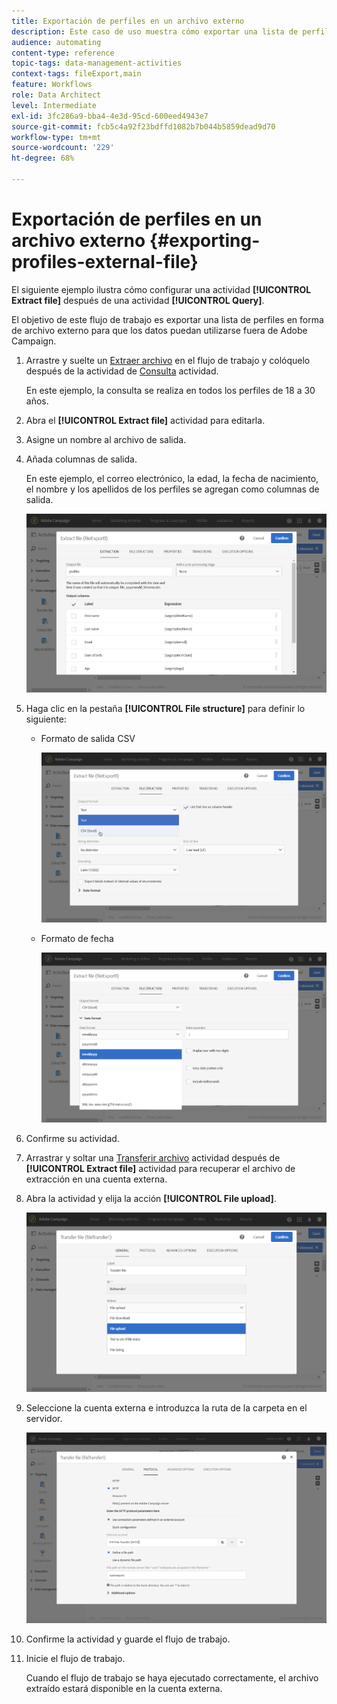 ```yaml
---
title: Exportación de perfiles en un archivo externo
description: Este caso de uso muestra cómo exportar una lista de perfiles en forma de archivo externo para que los datos puedan utilizarse fuera de Adobe Campaign.
audience: automating
content-type: reference
topic-tags: data-management-activities
context-tags: fileExport,main
feature: Workflows
role: Data Architect
level: Intermediate
exl-id: 3fc286a9-bba4-4e3d-95cd-600eed4943e7
source-git-commit: fcb5c4a92f23bdffd1082b7b044b5859dead9d70
workflow-type: tm+mt
source-wordcount: '229'
ht-degree: 68%

---
```


# Exportación de perfiles en un archivo externo {#exporting-profiles-external-file}

El siguiente ejemplo ilustra cómo configurar una actividad **[!UICONTROL Extract file]** después de una actividad **[!UICONTROL Query]**.

El objetivo de este flujo de trabajo es exportar una lista de perfiles en forma de archivo externo para que los datos puedan utilizarse fuera de Adobe Campaign.

1. Arrastre y suelte un [Extraer archivo](../../automating/using/extract-file.md) en el flujo de trabajo y colóquelo después de la actividad de [Consulta](../../automating/using/query.md) actividad.

   En este ejemplo, la consulta se realiza en todos los perfiles de 18 a 30 años.

1. Abra el **[!UICONTROL Extract file]** actividad para editarla.
1. Asigne un nombre al archivo de salida.
1. Añada columnas de salida.

   En este ejemplo, el correo electrónico, la edad, la fecha de nacimiento, el nombre y los apellidos de los perfiles se agregan como columnas de salida.

   ![](assets/wkf_data_export6.png)

1. Haga clic en la pestaña **[!UICONTROL File structure]** para definir lo siguiente:

   * Formato de salida CSV

     ![](assets/wkf_data_export7.png)

   * Formato de fecha

     ![](assets/wkf_data_export9.png)

1. Confirme su actividad.
1. Arrastrar y soltar una [Transferir archivo](../../automating/using/transfer-file.md) actividad después de **[!UICONTROL Extract file]** actividad para recuperar el archivo de extracción en una cuenta externa.
1. Abra la actividad y elija la acción **[!UICONTROL File upload]**.

   ![](assets/wkf_data_export11.png)

1. Seleccione la cuenta externa e introduzca la ruta de la carpeta en el servidor.

   ![](assets/wkf_data_export12.png)

1. Confirme la actividad y guarde el flujo de trabajo.
1. Inicie el flujo de trabajo.

   Cuando el flujo de trabajo se haya ejecutado correctamente, el archivo extraído estará disponible en la cuenta externa.
